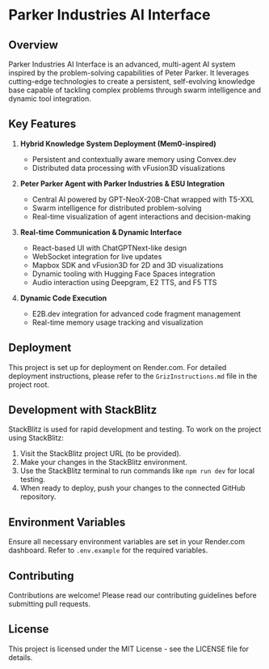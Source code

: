 # Parker Industries AI Interface

## Overview

Parker Industries AI Interface is an advanced, multi-agent AI system inspired by the problem-solving capabilities of Peter Parker. It leverages cutting-edge technologies to create a persistent, self-evolving knowledge base capable of tackling complex problems through swarm intelligence and dynamic tool integration.

## Key Features

1. **Hybrid Knowledge System Deployment (Mem0-inspired)**
   - Persistent and contextually aware memory using Convex.dev
   - Distributed data processing with vFusion3D visualizations

2. **Peter Parker Agent with Parker Industries & ESU Integration**
   - Central AI powered by GPT-NeoX-20B-Chat wrapped with T5-XXL
   - Swarm intelligence for distributed problem-solving
   - Real-time visualization of agent interactions and decision-making

3. **Real-time Communication & Dynamic Interface**
   - React-based UI with ChatGPTNext-like design
   - WebSocket integration for live updates
   - Mapbox SDK and vFusion3D for 2D and 3D visualizations
   - Dynamic tooling with Hugging Face Spaces integration
   - Audio interaction using Deepgram, E2 TTS, and F5 TTS

4. **Dynamic Code Execution**
   - E2B.dev integration for advanced code fragment management
   - Real-time memory usage tracking and visualization

## Deployment

This project is set up for deployment on Render.com. For detailed deployment instructions, please refer to the `GrizInstructions.md` file in the project root.

## Development with StackBlitz

StackBlitz is used for rapid development and testing. To work on the project using StackBlitz:

1. Visit the StackBlitz project URL (to be provided).
2. Make your changes in the StackBlitz environment.
3. Use the StackBlitz terminal to run commands like `npm run dev` for local testing.
4. When ready to deploy, push your changes to the connected GitHub repository.

## Environment Variables

Ensure all necessary environment variables are set in your Render.com dashboard. Refer to `.env.example` for the required variables.

## Contributing

Contributions are welcome! Please read our contributing guidelines before submitting pull requests.

## License

This project is licensed under the MIT License - see the LICENSE file for details.
